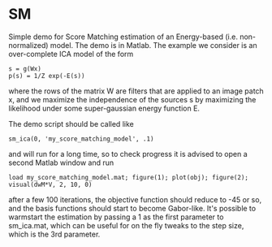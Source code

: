 SM
==

Simple demo for Score Matching estimation of an Energy-based (i.e. non-normalized) model. The demo is in Matlab. The example we consider is an over-complete ICA model of the form 

    s = g(Wx)
    p(s) = 1/Z exp(-E(s))

where the rows of the matrix W are filters that are applied to an image patch x, and we maximize the independence of the sources s by maximizing the likelihood under some super-gaussian energy function E. 

The demo script should be called like

    sm_ica(0, 'my_score_matching_model', .1)  

and will run for a long time, so to check progress it is advised to open a second Matlab window and run 

    load my_score_matching_model.mat; figure(1); plot(obj); figure(2); visual(dwM*V, 2, 10, 0)

after a few 100 iterations, the objective function should reduce to -45 or so, and the basis functions should start to become Gabor-like. It's possible to warmstart the estimation by passing a 1 as the first parameter to sm_ica.mat, which can be useful for on the fly tweaks to the step size, which is the 3rd parameter.